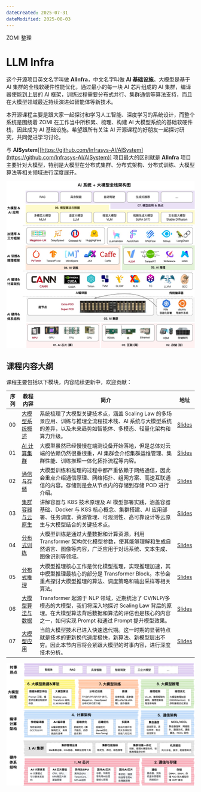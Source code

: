 ```yaml
---
dateCreated: 2025-07-31
dateModified: 2025-08-03
---
```


ZOMI 整理

# LLM Infra

这个开源项目英文名字叫做 **AIInfra**，中文名字叫做 **AI 基础设施**。大模型是基于 AI 集群的全栈软硬件性能优化，通过最小的每一块 AI 芯片组成的 AI 集群，编译器使能到上层的 AI 框架，训练过程需要分布式并行、集群通信等算法支持，而且在大模型领域最近持续演进如智能体等新技术。

本开源课程主要是跟大家一起探讨和学习人工智能、深度学习的系统设计，而整个系统是围绕着 ZOMI 在工作当中所积累、梳理、构建 AI 大模型系统的基础软硬件栈，因此成为 AI 基础设施。希望跟所有关注 AI 开源课程的好朋友一起探讨研究，共同促进学习讨论。

与 **AISystem**[[https://github.com/Infrasys-AI/AISystem](https://github.com/Infrasys-AI/AISystem)] 项目最大的区别就是 **AIInfra** 项目主要针对大模型，特别是大模型在分布式集群、分布式架构、分布式训练、大模型算法等相关领域进行深度展开。

![](assets/ZOMI-AIInfra.assets/aifoundation01.jpg)

## 课程内容大纲

课程主要包括以下模块，内容陆续更新中，欢迎贡献：

| 序列  | 教程内容                                                                                                                                               | 简介                                                                                                                              | 地址                                                                       |
| --- | -------------------------------------------------------------------------------------------------------------------------------------------------- | ------------------------------------------------------------------------------------------------------------------------------- | ------------------------------------------------------------------------ |
| 00  | [大模型系统概述](https://github.com/Infrasys-AI/AIInfra/blob/main/README.md#00-%E5%A4%A7%E6%A8%A1%E5%9E%8B%E7%B3%BB%E7%BB%9F%E6%A6%82%E8%BF%B0)           | 系统梳理了大模型关键技术点，涵盖 Scaling Law 的多场景应用、训练与推理全流程技术栈、AI 系统与大模型系统的差异，以及未来趋势如智能体、多模态、轻量化架构和算力升级。| [Slides](https://github.com/Infrasys-AI/AIInfra/blob/main/00Summary)     |
| 01  | [AI 计算集群](https://github.com/Infrasys-AI/AIInfra/blob/main/README.md#01-ai-%E8%AE%A1%E7%AE%97%E9%9B%86%E7%BE%A4)                                   | 大模型虽然已经慢慢在端测设备开始落地，但是总体对云端的依赖仍然很重很重，AI 集群会介绍集群运维管理、集群性能、训练推理一体化拓扑流程等内容。| [Slides](https://github.com/Infrasys-AI/AIInfra/blob/main/01AICluster)   |
| 02  | [通信与存储](https://github.com/Infrasys-AI/AIInfra/blob/main/README.md#02-%E9%80%9A%E4%BF%A1%E4%B8%8E%E5%AD%98%E5%82%A8)                               | 大模型训练和推理的过程中都严重依赖于网络通信，因此会重点介绍通信原理、网络拓扑、组网方案、高速互联通信的内容。存储则是会从节点内的存储到存储 POD 进行介绍。| [Slides](https://github.com/Infrasys-AI/AIInfra/blob/main/02StorComm)    |
| 03  | [集群容器与云原生](https://github.com/Infrasys-AI/AIInfra/blob/main/README.md#03-%E9%9B%86%E7%BE%A4%E5%AE%B9%E5%99%A8%E4%B8%8E%E4%BA%91%E5%8E%9F%E7%94%9F) | 讲解容器与 K8S 技术原理及 AI 模型部署实践，涵盖容器基础、Docker 与 K8S 核心概念、集群搭建、AI 应用部署、任务调度、资源管理、可观测性、高可靠设计等云原生与大模型结合的关键技术点。| [Slides](https://github.com/Infrasys-AI/AIInfra/blob/main/03DockCloud)   |
| 04  | [分布式训练](https://github.com/Infrasys-AI/AIInfra/blob/main/README.md#04-%E5%A4%A7%E6%A8%A1%E5%9E%8B%E8%AE%AD%E7%BB%83)                               | 大模型训练是通过大量数据和计算资源，利用 Transformer 架构优化模型参数，使其能够理解和生成自然语言、图像等内容，广泛应用于对话系统、文本生成、图像识别等领域。| [Slides](https://github.com/Infrasys-AI/AIInfra/blob/main/04Train)       |
| 05  | [分布式推理](https://github.com/Infrasys-AI/AIInfra/blob/main/README.md#05-%E5%A4%A7%E6%A8%A1%E5%9E%8B%E6%8E%A8%E7%90%86)                               | 大模型推理核心工作是优化模型推理，实现推理加速，其中模型推理最核心的部分是 Transformer Block。本节会重点探讨大模型推理的算法、调度策略和输出采样等相关算法。| [Slides](https://github.com/Infrasys-AI/AIInfra/blob/main/05Infer)       |
| 06  | [大模型算法与数据](https://github.com/Infrasys-AI/AIInfra/blob/main/README.md#06-%E5%A4%A7%E6%A8%A1%E5%9E%8B%E7%AE%97%E6%B3%95%E4%B8%8E%E6%95%B0%E6%8D%AE) | Transformer 起源于 NLP 领域，近期统治了 CV/NLP/多模态的大模型，我们将深入地探讨 Scaling Law 背后的原理。在大模型算法背后数据和算法的评估也是核心的内容之一，如何实现 Prompt 和通过 Prompt 提升模型效果。| [Slides](https://github.com/Infrasys-AI/AIInfra/blob/main/06AlgoData)    |
| 07  | [大模型应用](https://github.com/Infrasys-AI/AIInfra/blob/main/README.md#07-%E5%A4%A7%E6%A8%A1%E5%9E%8B%E5%BA%94%E7%94%A8)                               | 当前大模型技术已进入快速迭代期。这一时期的显著特点就是技术的更新换代速度极快，新算法、新模型层出不穷。因此本节内容将会紧跟大模型的时事内容，进行深度技术分析。| [Slides](https://github.com/Infrasys-AI/AIInfra/blob/main/07Application) |

![](assets/ZOMI-AIInfra.assets/aifoundation02.png)
